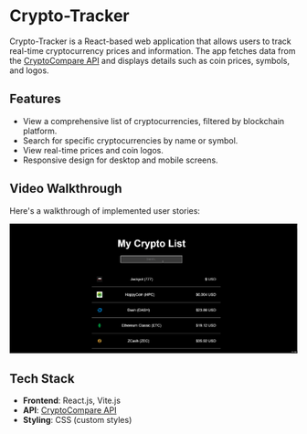 # Crypto-Tracker

Crypto-Tracker is a React-based web application that allows users to track real-time cryptocurrency prices and information. The app fetches data from the [CryptoCompare API](https://min-api.cryptocompare.com/) and displays details such as coin prices, symbols, and logos.

## Features

- View a comprehensive list of cryptocurrencies, filtered by blockchain platform.
- Search for specific cryptocurrencies by name or symbol.
- View real-time prices and coin logos.
- Responsive design for desktop and mobile screens.

## Video Walkthrough

Here's a walkthrough of implemented user stories:

<img src='https://github.com/AreebEhsan/Crypto-Tracker/blob/main/Crypto-Tracker%20Demo.gif' title='Video Walkthrough' width='' alt='Video Walkthrough' />

## Tech Stack

- **Frontend**: React.js, Vite.js
- **API**: [CryptoCompare API](https://min-api.cryptocompare.com/)
- **Styling**: CSS (custom styles)


